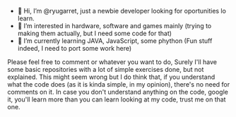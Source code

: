 - 👋 Hi, I’m @ryugarret, just a newbie developer looking for oportunities lo learn.
- 👀 I’m interested in hardware, software and games mainly (trying to making them actually, but I need some code for that)
- 🌱 I’m currently learning JAVA, JavaScript, some phython (Fun stuff indeed, I need to port some work here)

Please feel free to comment or whatever you want to do, Surely I'll have some basic repositories with a lot of simple exercises done, but not explained. 
This might seem wrong but I do think that, if you understand what the code does (as it is kinda simple, in my opinion), there's no need for comments on it.
In case you don't understand anything on the code, google it, you'll learn more than you can learn looking at my code, trust me on that one.
